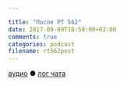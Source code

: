 ```yaml
---

title: "После РТ 562"
date: 2017-09-09T18:59:00+03:00
comments: true
categories: podcast
filename: rt562post
---
```

[аудио](http://cdn.radio-t.com/rt562post.mp3) ● [лог чата](http://chat.radio-t.com/logs/radio-t-562.html)
<audio src="http://cdn.radio-t.com/rt562post.mp3" preload="none"/>
